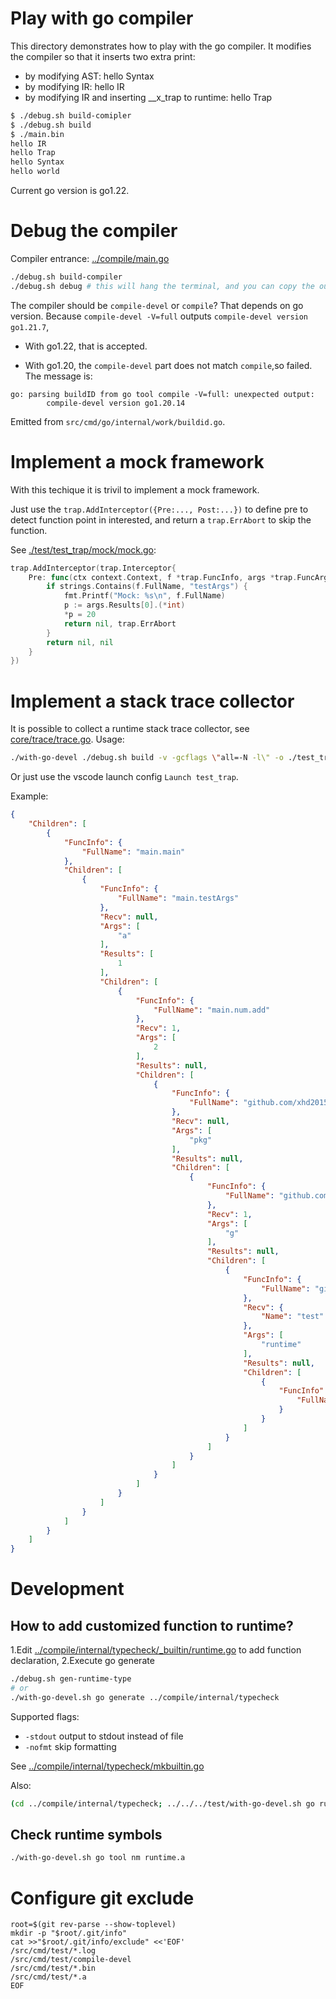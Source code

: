 # Play with go compiler
This directory demonstrates how to play with the go compiler.
It modifies the compiler so that it inserts two extra print:
 - by modifying AST: hello Syntax
 - by modifying IR: hello IR
 - by modifying IR and inserting __x_trap to runtime: hello Trap

```sh
$ ./debug.sh build-comipler
$ ./debug.sh build
$ ./main.bin 
hello IR
hello Trap
hello Syntax
hello world
```

Current go version is go1.22.

# Debug the compiler
Compiler entrance: [../compile/main.go](../compile/main.go)

```sh
./debug.sh build-compiler
./debug.sh debug # this will hang the terminal, and you can copy the output configuration to .vscode
```

The compiler should be `compile-devel` or `compile`? That depends on go version.
Because `compile-devel -V=full` outputs `compile-devel version go1.21.7`,

- With go1.22, that is accepted.

- With go1.20, the `compile-devel` part does not match `compile`,so failed.
  The message is:
```
go: parsing buildID from go tool compile -V=full: unexpected output:
        compile-devel version go1.20.14
```
Emitted from `src/cmd/go/internal/work/buildid.go`.

# Implement a mock framework
With this techique it is trivil to implement a mock framework.

Just use the `trap.AddInterceptor({Pre:..., Post:...})` to define pre to detect function point in interested, and return a `trap.ErrAbort` to skip the function.

See [./test/test_trap/mock/mock.go](./test/test_trap/mock/mock.go):
```go
trap.AddInterceptor(trap.Interceptor{
    Pre: func(ctx context.Context, f *trap.FuncInfo, args *trap.FuncArgs) (interface{}, error) {
        if strings.Contains(f.FullName, "testArgs") {
            fmt.Printf("Mock: %s\n", f.FullName)
            p := args.Results[0].(*int)
            *p = 20
            return nil, trap.ErrAbort
        }
        return nil, nil
    }
})
```

# Implement a stack trace collector
It is possible to collect a runtime stack trace collector, see [core/trace/trace.go](core/trace/trace.go).
Usage:
```sh
./with-go-devel ./debug.sh build -v -gcflags \"all=-N -l\" -o ./test_trap.bin ./test/test_trap
```
Or just use the vscode launch config `Launch test_trap`.


Example:
```json
{
    "Children": [
        {
            "FuncInfo": {
                "FullName": "main.main"
            },
            "Children": [
                {
                    "FuncInfo": {
                        "FullName": "main.testArgs"
                    },
                    "Recv": null,
                    "Args": [
                        "a"
                    ],
                    "Results": [
                        1
                    ],
                    "Children": [
                        {
                            "FuncInfo": {
                                "FullName": "main.num.add"
                            },
                            "Recv": 1,
                            "Args": [
                                2
                            ],
                            "Results": null,
                            "Children": [
                                {
                                    "FuncInfo": {
                                        "FullName": "github.com/xhd2015/xgo/runtime/pkg.Hello"
                                    },
                                    "Recv": null,
                                    "Args": [
                                        "pkg"
                                    ],
                                    "Results": null,
                                    "Children": [
                                        {
                                            "FuncInfo": {
                                                "FullName": "github.com/xhd2015/xgo/runtime/pkg.Mass.Print"
                                            },
                                            "Recv": 1,
                                            "Args": [
                                                "g"
                                            ],
                                            "Results": null,
                                            "Children": [
                                                {
                                                    "FuncInfo": {
                                                        "FullName": "github.com/xhd2015/xgo/runtime/pkg.(*Person).Greet"
                                                    },
                                                    "Recv": {
                                                        "Name": "test"
                                                    },
                                                    "Args": [
                                                        "runtime"
                                                    ],
                                                    "Results": null,
                                                    "Children": [
                                                        {
                                                            "FuncInfo": {
                                                                "FullName": "github.com/xhd2015/xgo/runtime/pkg.Hello.func1"
                                                            }
                                                        }
                                                    ]
                                                }
                                            ]
                                        }
                                    ]
                                }
                            ]
                        }
                    ]
                }
            ]
        }
    ]
}
```

# Development
## How to add customized function to runtime?
1.Edit [../compile/internal/typecheck/_builtin/runtime.go](../compile/internal/typecheck/_builtin/runtime.go) to add function declaration,
2.Execute go generate
```sh
./debug.sh gen-runtime-type
# or
./with-go-devel.sh go generate ../compile/internal/typecheck
```

Supported flags:
- `-stdout`  output to stdout instead of file
- `-nofmt` skip formatting

See [../compile/internal/typecheck/mkbuiltin.go](../compile/internal/typecheck/mkbuiltin.go)

Also:
```sh
(cd ../compile/internal/typecheck; ../../../test/with-go-devel.sh go run ./mkbuiltin.go -stdout -nofmt)
```

## Check runtime symbols
```sh
./with-go-devel.sh go tool nm runtime.a
```

# Configure git exclude
```
root=$(git rev-parse --show-toplevel)
mkdir -p "$root/.git/info"
cat >>"$root/.git/info/exclude" <<'EOF'
/src/cmd/test/*.log
/src/cmd/test/compile-devel
/src/cmd/test/*.bin
/src/cmd/test/*.a
EOF
```